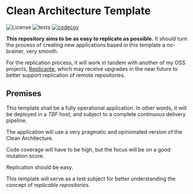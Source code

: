 # Clean Architecture Template

![License](https://img.shields.io/github/license/DyegoMaas/CleanArchitectureTemplate.svg)
![tests](https://github.com/DyegoMaas/CleanArchitectureTemplate/workflows/build/badge.svg)
[![codecov](https://codecov.io/gh/DyegoMaas/CleanArchitectureTemplate/branch/main/graph/badge.svg?token=IPBG3BP2D8)](https://codecov.io/gh/DyegoMaas/CleanArchitectureTemplate)

**This repository aims to be as easy to replicate as possible.** It should turn the process of creating new applications based in this template a no-brainer, very smooth.

For the replication process, it will work in tandem with another of my OSS projects, [Replicante](https://github.com/DyegoMaas/replicante), which may receive upgrades in the near future to better support replication of remote repositories.

## Premises

This template shall be a fully operational application. In other words, it will be deployed in a _TBF_ host, and subject to a complete continuous delivery pipeline.

The application will use a very pragmatic and opinionated version of the Clean Architecture.

Code coverage will have to be high, but the focus will be on a good mutation score.

Replication should be easy. 

This template will serve as a test subject for better understanding the concept of _replicable repositories_.


